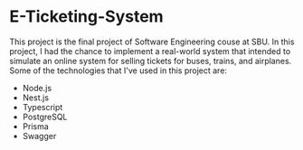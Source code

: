 # E-Ticketing-System
This project is the final project of Software Engineering couse at SBU. In this project, I had the chance to implement a real-world system that
intended to simulate an online system for selling tickets for buses, trains, and airplanes.
Some of the technologies that I've used in this project are:

- Node.js
- Nest.js
- Typescript
- PostgreSQL
- Prisma
- Swagger
